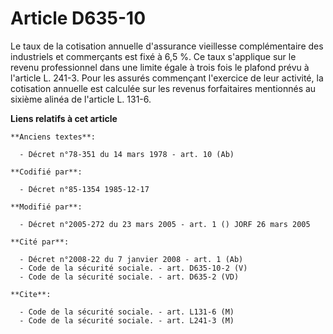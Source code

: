 # Article D635-10

Le taux de la cotisation annuelle d'assurance vieillesse complémentaire des industriels et commerçants est fixé à 6,5 %. Ce
taux s'applique sur le revenu professionnel dans une limite égale à trois fois le plafond prévu à l'article L. 241-3. Pour
les assurés commençant l'exercice de leur activité, la cotisation annuelle est calculée sur les revenus forfaitaires
mentionnés au sixième alinéa de l'article L. 131-6.

**Liens relatifs à cet article**

	**Anciens textes**:

	  - Décret n°78-351 du 14 mars 1978 - art. 10 (Ab)

	**Codifié par**:

	  - Décret n°85-1354 1985-12-17

	**Modifié par**:

	  - Décret n°2005-272 du 23 mars 2005 - art. 1 () JORF 26 mars 2005

	**Cité par**:

	  - Décret n°2008-22 du 7 janvier 2008 - art. 1 (Ab)
	  - Code de la sécurité sociale. - art. D635-10-2 (V)
	  - Code de la sécurité sociale. - art. D635-2 (VD)

	**Cite**:

	  - Code de la sécurité sociale. - art. L131-6 (M)
	  - Code de la sécurité sociale. - art. L241-3 (M)
